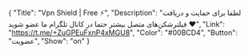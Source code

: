 {
"Title": "Vpn Shield | Free ⚡️",
"Description": "لطفا برای حمایت و دریافت فیلترشکن‌های متصل بیشتر حتما در کانال تلگرام ما عضو شوید ♥️",
"Link": "https://t.me/+ZuGPEuFxnP4xMGU8",
"Color": "#00BCD4",
"Button": "عضویت",
"Show": "on"
}
